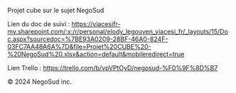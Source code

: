 Projet cube sur le sujet NegoSud

Lien du doc de suivi : 
https://viacesifr-my.sharepoint.com/:x:/r/personal/elody_legouyen_viacesi_fr/_layouts/15/Doc.aspx?sourcedoc=%7BE93A0209-28BF-46A0-824F-03FC7AA48A6A%7D&file=Projet%20CUBE%20-%20NegoSud%20.xlsx&action=default&mobileredirect=true

Lien Trello : 
https://trello.com/b/vpVPtOyD/negosud-%F0%9F%8D%B7

© 2024 NegoSud inc.
